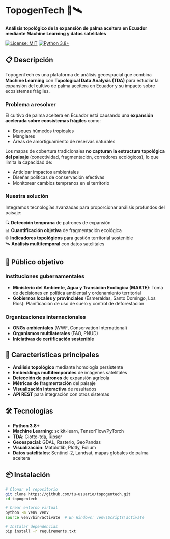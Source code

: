 # TopogenTech 🌴🛰️

**Análisis topológico de la expansión de palma aceitera en Ecuador mediante Machine Learning y datos satelitales**

[![License: MIT](https://img.shields.io/badge/License-MIT-yellow.svg)](https://opensource.org/licenses/MIT)
[![Python 3.8+](https://img.shields.io/badge/python-3.8+-blue.svg)](https://www.python.org/downloads/)

## 📋 Descripción

TopogenTech es una plataforma de análisis geoespacial que combina **Machine Learning** con **Topological Data Analysis (TDA)** para estudiar la expansión del cultivo de palma aceitera en Ecuador y su impacto sobre ecosistemas frágiles.

### Problema a resolver

El cultivo de palma aceitera en Ecuador está causando una **expansión acelerada sobre ecosistemas frágiles** como:
- Bosques húmedos tropicales
- Manglares
- Áreas de amortiguamiento de reservas naturales

Los mapas de cobertura tradicionales **no capturan la estructura topológica del paisaje** (conectividad, fragmentación, corredores ecológicos), lo que limita la capacidad de:
- Anticipar impactos ambientales
- Diseñar políticas de conservación efectivas
- Monitorear cambios tempranos en el territorio

### Nuestra solución

Integramos tecnologías avanzadas para proporcionar análisis profundos del paisaje:

🔍 **Detección temprana** de patrones de expansión  
📊 **Cuantificación objetiva** de fragmentación ecológica  
🌐 **Indicadores topológicos** para gestión territorial sostenible  
🛰️ **Análisis multitemporal** con datos satelitales

## 🎯 Público objetivo

### Instituciones gubernamentales
- **Ministerio del Ambiente, Agua y Transición Ecológica (MAATE)**: Toma de decisiones en política ambiental y ordenamiento territorial
- **Gobiernos locales y provinciales** (Esmeraldas, Santo Domingo, Los Ríos): Planificación de uso de suelo y control de deforestación

### Organizaciones internacionales
- **ONGs ambientales** (WWF, Conservation International)
- **Organismos multilaterales** (FAO, PNUD)
- **Iniciativas de certificación sostenible**

## 🚀 Características principales

- **Análisis topológico** mediante homología persistente
- **Embeddings multitemporales** de imágenes satelitales
- **Detección de patrones** de expansión agrícola
- **Métricas de fragmentación** del paisaje
- **Visualización interactiva** de resultados
- **API REST** para integración con otros sistemas

## 🛠️ Tecnologías

- **Python 3.8+**
- **Machine Learning**: scikit-learn, TensorFlow/PyTorch
- **TDA**: Giotto-tda, Ripser
- **Geoespacial**: GDAL, Rasterio, GeoPandas
- **Visualización**: Matplotlib, Plotly, Folium
- **Datos satelitales**: Sentinel-2, Landsat, mapas globales de palma aceitera

## 📦 Instalación
```bash
# Clonar el repositorio
git clone https://github.com/tu-usuario/topogentech.git
cd topogentech

# Crear entorno virtual
python -m venv venv
source venv/bin/activate  # En Windows: venv\Scripts\activate

# Instalar dependencias
pip install -r requirements.txt
